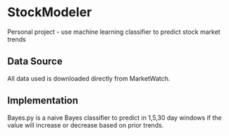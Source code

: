 # StockModeler
Personal project  - use machine learning classifier to predict stock market trends

## Data Source
All data used is downloaded directly from MarketWatch.

## Implementation
Bayes.py is a naive Bayes classifier to predict in 1,5,30 day windows if the value will increase or decrease based on prior trends.

